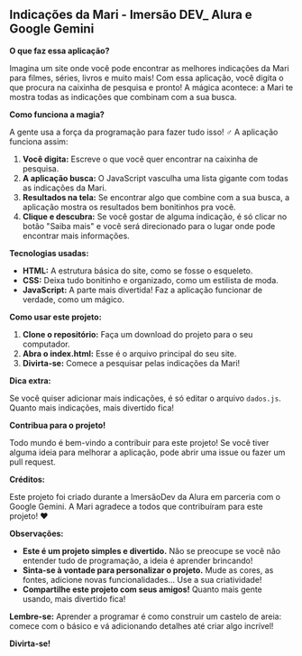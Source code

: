 ## Indicações da Mari - Imersão DEV_ Alura e Google Gemini

**O que faz essa aplicação?**

Imagina um site onde você pode encontrar as melhores indicações da Mari para filmes, séries, livros e muito mais!  Com essa aplicação, você digita o que procura na caixinha de pesquisa e pronto! A mágica acontece: a Mari te mostra todas as indicações que combinam com a sua busca. 

**Como funciona a magia?**

A gente usa a força da programação para fazer tudo isso! ‍♂️ A aplicação funciona assim:

1. **Você digita:** Escreve o que você quer encontrar na caixinha de pesquisa.
2. **A aplicação busca:** O JavaScript vasculha uma lista gigante com todas as indicações da Mari.
3. **Resultados na tela:** Se encontrar algo que combine com a sua busca, a aplicação mostra os resultados bem bonitinhos pra você. 
4. **Clique e descubra:** Se você gostar de alguma indicação, é só clicar no botão "Saiba mais" e você será direcionado para o lugar onde pode encontrar mais informações.

**Tecnologias usadas:**

* **HTML:** A estrutura básica do site, como se fosse o esqueleto.
* **CSS:** Deixa tudo bonitinho e organizado, como um estilista de moda.
* **JavaScript:** A parte mais divertida! Faz a aplicação funcionar de verdade, como um mágico.

**Como usar este projeto:**

1. **Clone o repositório:** Faça um download do projeto para o seu computador.
2. **Abra o index.html:** Esse é o arquivo principal do seu site.
3. **Divirta-se:** Comece a pesquisar pelas indicações da Mari!

**Dica extra:**

Se você quiser adicionar mais indicações, é só editar o arquivo `dados.js`. Quanto mais indicações, mais divertido fica! 

**Contribua para o projeto!**

Todo mundo é bem-vindo a contribuir para este projeto! Se você tiver alguma ideia para melhorar a aplicação, pode abrir uma issue ou fazer um pull request. 

**Créditos:**

Este projeto foi criado durante a ImersãoDev da Alura em parceria com o Google Gemini. A Mari agradece a todos que contribuíram para este projeto! ❤️

**Observações:**

* **Este é um projeto simples e divertido.** Não se preocupe se você não entender tudo de programação, a ideia é aprender brincando!
* **Sinta-se à vontade para personalizar o projeto.** Mude as cores, as fontes, adicione novas funcionalidades... Use a sua criatividade!
* **Compartilhe este projeto com seus amigos!** Quanto mais gente usando, mais divertido fica!

**Lembre-se:** Aprender a programar é como construir um castelo de areia: comece com o básico e vá adicionando detalhes até criar algo incrível! 

**Divirta-se!**